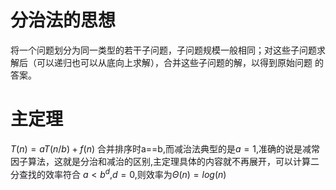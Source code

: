 # 分治法的思想
将一个问题划分为同一类型的若干子问题，子问题规模一般相同；对这些子问题求解后（可以递归也可以从底向上求解），合并这些子问题的解，以得到原始问题
的答案。
# 主定理
$T(n)=aT(n/b)+f(n)$
合并排序时a==b,而减治法典型的是$a=1$,准确的说是减常因子算法，这就是分治和减治的区别,主定理具体的内容就不再展开，可以计算二分查找的效率符合
$a<b^d$,$d=0$,则效率为$\Theta(n)=log(n)$
